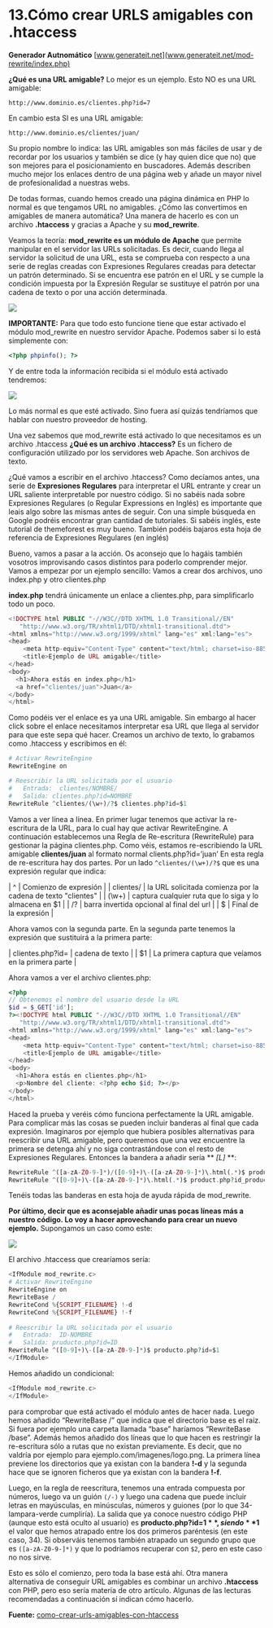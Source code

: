 13.Cómo crear URLS amigables con .htaccess
==========================================

**Generador Autnomático** [www.generateit.net](www.generateit.net/mod-rewrite/index.php)

**¿Qué es una URL amigable?** Lo mejor es un ejemplo. Esto NO es una URL amigable:

`http://www.dominio.es/clientes.php?id=7`

En cambio esta SI es una URL amigable:

`http://www.dominio.es/clientes/juan/`

Su propio nombre lo indica: las URL amigables son más fáciles de usar y de recordar por los usuarios y también se dice (y hay quien dice que no) que son mejores para el posicionamiento en buscadores. Además describen mucho mejor los enlaces dentro de una página web y añade un mayor nivel de profesionalidad a nuestras webs.

De todas formas, cuando hemos creado una página dinámica en PHP lo normal es que tengamos URL no amigables. ¿Cómo las convertimos en amigables de manera automática? Una manera de hacerlo es con un archivo **.htaccess** y gracias a Apache y su **mod_rewrite**.

Veamos la teoría: **mod_rewrite es un módulo de Apache** que permite manipular en el servidor las URLs solicitadas. Es decir, cuando llega al servidor la solicitud de una URL, esta se comprueba con respecto a una serie de reglas creadas con Expresiones Regulares creadas para detectar un patrón determinado. Si se encuentra ese patrón en el URL y se cumple la condición impuesta por la Expresión Regular se sustituye el patrón por una cadena de texto o por una acción determinada.

![](https://i0.wp.com/www.emenia.es/wp-content/uploads/2009/12/htaccess32.png?resize=350%2C345&ssl=1)

**IMPORTANTE:** Para que todo esto funcione tiene que estar activado el módulo mod_rewrite en nuestro servidor Apache. Podemos saber si lo está simplemente con:

```php
<?php phpinfo(); ?> 
```

Y de entre toda la información recibida si el módulo está activado tendremos:

![](https://i1.wp.com/www.emenia.es/wp-content/uploads/2009/12/mod_rewrite2.jpg?w=608&ssl=1%20608w,%20https://i1.wp.com/www.emenia.es/wp-content/uploads/2009/12/mod_rewrite2.jpg?resize=300%2C200&ssl=1%20300w)

Lo más normal es que esté activado. Sino fuera así quizás tendríamos que hablar con nuestro proveedor de hosting.

Una vez sabemos que mod_rewrite está activado lo que necesitamos es un archivo .htaccess **¿Qué es un archivo .htaccess?** Es un fichero de configuración utilizado por los servidores web Apache. Son archivos de texto.

¿Qué vamos a escribir en el archivo .htaccess? Como decíamos antes, una serie de **Expresiones Regulares** para interpretar el URL entrante y crear un URL saliente interpretable por nuestro código. Si no sabéis nada sobre Expresiones Regulares (o Regular Expressions en Inglés) es importante que leais algo sobre las mismas antes de seguir. Con una simple búsqueda en Google podréis encontrar gran cantidad de tutoriales. Si sabéis inglés, este tutorial de themeforest es muy bueno. También podéis bajaros esta hoja de referencia de Expresiones Regulares (en inglés)

Bueno, vamos a pasar a la acción. Os aconsejo que lo hagáis también vosotros improvisando casos distintos para poderlo comprender mejor. Vamos a empezar por un ejemplo sencillo: Vamos a crear dos archivos, uno index.php y otro clientes.php

**index.php** tendrá únicamente un enlace a clientes.php, para simplificarlo todo un poco.

```php
<!DOCTYPE html PUBLIC "-//W3C//DTD XHTML 1.0 Transitional//EN"
   "http://www.w3.org/TR/xhtml1/DTD/xhtml1-transitional.dtd">
<html xmlns="http://www.w3.org/1999/xhtml" lang="es" xml:lang="es">
<head>
	<meta http-equiv="Content-Type" content="text/html; charset=iso-8859-1" />
	<title>Ejemplo de URL amigable</title>
</head>
<body>
  <h1>Ahora estás en index.php</h1>
  <a href="clientes/juan">Juan</a>
</body>
</html>
```

Como podéis ver el enlace es ya una URL amigable. Sin embargo al hacer click sobre el enlace necesitamos interpretar esa URL que llega al servidor para que este sepa qué hacer. Creamos un archivo de texto, lo grabamos como .htaccess y escribimos en él:

```php
# Activar RewriteEngine
RewriteEngine on

# Reescribir la URL solicitada por el usuario
#   Entrada:  clientes/NOMBRE/
#   Salida: clientes.php?id=NOMBRE
RewriteRule ^clientes/(\w+)/?$ clientes.php?id=$1
```

Vamos a ver línea a línea. En primer lugar tenemos que activar la re-escritura de la URL, para lo cual hay que activar RewriteEngine. A continuación establecemos una Regla de Re-escritura (RewriteRule) para gestionar la página clientes.php. Como véis, estamos re-escribiendo la URL amigable **clientes/juan** al formato normal clients.php?id=’juan’
En esta regla de re-escritura hay dos partes. Por un lado `^clientes/(\w+)/?$` que es una expresión regular que indica:

| ^         | Comienzo de expresión                                           |
| clientes/ | la URL solicitada comienza por la cadena de texto "clientes"    |
| (\w+)     | captura cualquier ruta que lo siga y lo almacena en $1          |
| /?        | barra invertida opcional al final del url                       |
| $         | Final de la expresión                                           |

Ahora vamos con la segunda parte. En la segunda parte tenemos la expresión que sustituirá a la primera parte:

| clientes.php?id= | cadena de texto                                     |
| $1               | La primera captura que veíamos en la primera parte  |

Ahora vamos a ver el archivo clientes.php:

```php
<?php
// Obtenemos el nombre del usuario desde la URL
$id = $_GET['id'];
?><!DOCTYPE html PUBLIC "-//W3C//DTD XHTML 1.0 Transitional//EN"
   "http://www.w3.org/TR/xhtml1/DTD/xhtml1-transitional.dtd">
<html xmlns="http://www.w3.org/1999/xhtml" lang="es" xml:lang="es">
<head>
	<meta http-equiv="Content-Type" content="text/html; charset=iso-8859-1" />
	<title>Ejemplo de URL amigable</title>
</head>
<body>
  <h1>Ahora estás en clientes.php</h1>
  <p>Nombre del cliente: <?php echo $id; ?></p>
</body>
</html>
```
Haced la prueba y veréis cómo funciona perfectamente la URL amigable. Para complicar más las cosas se pueden incluir banderas al final que cada expresión. Imaginaros por ejemplo que hubiera posibles alternativas para reescribir una URL amigable, pero queremos que una vez encuentre la primera se detenga ahí y no siga contrastándose con el resto de Expresiones Regulares. Entonces la bandera a añadir sería ** *[L]* **:

```php
RewriteRule ^([a-zA-Z0-9-]*)/([0-9]+)\-([a-zA-Z0-9-]*)\.html(.*)$ product.php?id_product=$2$4 [L]
RewriteRule ^([0-9]+)\-([a-zA-Z0-9-]*)\.html(.*)$ product.php?id_product=$1$3 [L]
```

Tenéis todas las banderas en esta hoja de ayuda rápida de mod_rewrite.

**Por último, decir que es aconsejable añadir unas pocas líneas más a nuestro código. Lo voy a hacer aprovechando para crear un nuevo ejemplo.** Supongamos un caso como este:

![](https://i0.wp.com/www.emenia.es/wp-content/uploads/2009/12/htaccess6.png?w=458&ssl=1)

El archivo .htaccess que crearíamos sería:

```php
<IfModule mod_rewrite.c>
# Activar RewriteEngine
RewriteEngine on
RewriteBase / 
RewriteCond %{SCRIPT_FILENAME} !-d
RewriteCond %{SCRIPT_FILENAME} !-f
 
# Reescribir la URL solicitada por el usuario
#   Entrada:  ID-NOMBRE
#   Salida: pruducto.php?id=ID
RewriteRule ^([0-9]+)\-([a-zA-Z0-9-]*)$ producto.php?id=$1
</IfModule>
```

Hemos añadido un condicional:

```php
<IfModule mod_rewrite.c> 
</IfModule>
```
para comprobar que está activado el módulo antes de hacer nada. Luego hemos añadido “RewriteBase /” que indica que el directorio base es el raíz. Si fuera por ejemplo una carpeta llamada “base” haríamos “RewriteBase /base”.
Además hemos añadido dos líneas que lo que hacen es restringir la re-escritura sólo a rutas que no existan previamente. Es decir, que no valdría por ejemplo para ejemplo.com/imagenes/logo.png. La primera línea previene los directorios que ya existan con la bandera **!-d** y la segunda hace que se ignoren ficheros que ya existan con la bandera **!-f**.

Luego, en la regla de reescritura, tenemos una entrada compuesta por números, luego va un guión `(/-)` y luego una cadena que puede incluir letras en mayúsculas, en minúsculas, números y guiones (por lo que 34-lampara-verde cumpliría). La salida que ya conoce nuestro código PHP (aunque esto está oculto al usuario) es **producto.php?id=$1**, siendo **$1** el valor que hemos atrapado entre los dos primeros paréntesis (en este caso, 34). Si observáis tenemos también atrapado un segundo grupo que es `([a-zA-Z0-9-]*)` y que lo podríamos recuperar con `$2`, pero en este caso no nos sirve.

Esto es sólo el comienzo, pero toda la base está ahí. Otra manera alternativa de conseguir URL amigables es combinar un archivo **.htaccess** con PHP, pero eso sería materia de otro artículo. Algunas de las lecturas recomendadas a continuación sí indican cómo hacerlo.

**Fuente:** [como-crear-urls-amigables-con-htaccess](https://www.emenia.es/como-crear-urls-amigables-con-htaccess/)
